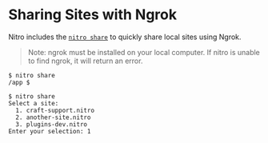 # Sharing Sites with Ngrok

Nitro includes the [`nitro share`](commands.md#share) to quickly share local sites using Ngrok.

> Note: ngrok must be installed on your local computer. If nitro is unable to find ngrok, it will return an error.

```
$ nitro share
/app $

$ nitro share
Select a site:
  1. craft-support.nitro
  2. another-site.nitro
  3. plugins-dev.nitro
Enter your selection: 1
```
